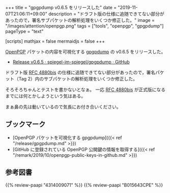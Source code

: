+++
title = "gpgpdump v0.6.5 をリリースした"
date =  "2019-11-07T21:06:11+09:00"
description = "ドラフト版の仕様に追随できてない部分があったので，署名サブパケットの解析処理をいくつか修正した。"
image = "/images/attention/openpgp.png"
tags = ["tools", "openpgp", "gpgpdump"]
pageType = "text"

[scripts]
  mathjax = false
  mermaidjs = false
+++

[OpenPGP] パケットの内容を可視化する [gpgpdump] の v0.6.5 をリリースした。

- [Release v0.6.5 · spiegel-im-spiegel/gpgpdump · GitHub](https://github.com/spiegel-im-spiegel/gpgpdump/releases/tag/v0.6.5)

ドラフト版 [RFC 4880bis] の仕様に追随できてない部分があったので，署名パケット（Tag 2）内のサブパケットの解析処理をいくつか修正した。

そろそろちゃんとテストを書かないとなぁ。
一応 [RFC 4880bis] が正式版になるまでには何とかしようという気はある。

まぁ鼻の先は動いているので気長にお付き合いください。

## ブックマーク

- [OpenPGP パケットを可視化する gpgpdump]({{< ref "/release/gpgpdump.md" >}})
- [GitHub に登録されている OpenPGP 公開鍵の情報を取得する]({{< ref "/remark/2019/10/openpgp-public-keys-in-github.md" >}})

[gpgpdump]: https://github.com/spiegel-im-spiegel/gpgpdump "spiegel-im-spiegel/gpgpdump: OpenPGP packet visualizer"
[OpenPGP]: http://openpgp.org/
[RFC 4880]: https://tools.ietf.org/html/rfc4880
[RFC 4880bis]: https://datatracker.ietf.org/doc/draft-ietf-openpgp-rfc4880bis/
[RFC 5581]: http://tools.ietf.org/html/rfc5581
[RFC 6637]: http://tools.ietf.org/html/rfc6637
[Go]: https://go.dev/
[spiegel-im-spiegel/errs]: https://github.com/spiegel-im-spiegel/errs "spiegel-im-spiegel/errs: Error handling for Golang"

## 参考図書

{{% review-paapi "4314009071" %}} <!-- 暗号化 プライバシーを救った反乱者たち -->
{{% review-paapi "B015643CPE" %}} <!-- 暗号技術入門 第3版 -->
